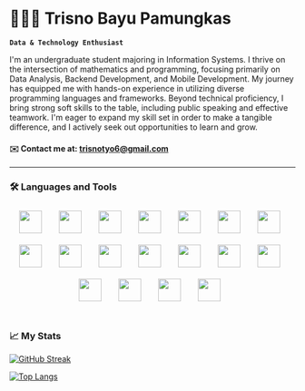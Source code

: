 # 🧑🏻‍💻 Trisno Bayu Pamungkas

**`Data & Technology Enthusiast`**

I'm an undergraduate student majoring in Information Systems. I thrive on the intersection of mathematics and programming, focusing primarily on Data Analysis, Backend Development, and Mobile Development. My journey has equipped me with hands-on experience in utilizing diverse programming languages and frameworks. Beyond technical proficiency, I bring strong soft skills to the table, including public speaking and effective teamwork. I'm eager to expand my skill set in order to make a tangible difference, and I actively seek out opportunities to learn and grow.

#### ✉️ Contact me at: <a href="mailto:trisnotyo6@gmail.com">trisnotyo6@gmail.com</a>

---
### 🛠️ Languages and Tools
<div style="display: flex; flex-wrap: wrap; justify-content: center;">
  <img width="40px" style="margin: 10px; margin-right: 20px;" src="https://cdn.jsdelivr.net/gh/devicons/devicon@latest/icons/java/java-original.svg" />
  <img width="40px" style="margin: 10px; margin-right: 20px;" src="https://cdn.jsdelivr.net/gh/devicons/devicon@latest/icons/spring/spring-original.svg" />
  <img width="40px" style="margin: 10px; margin-right: 20px;" src="https://cdn.jsdelivr.net/gh/devicons/devicon@latest/icons/python/python-original.svg" />
  <img width="40px" style="margin: 10px; margin-right: 20px;" src="https://cdn.jsdelivr.net/gh/devicons/devicon@latest/icons/django/django-plain-wordmark.svg" />
  <img width="40px" style="margin: 10px; margin-right: 20px;" src="https://cdn.jsdelivr.net/gh/devicons/devicon@latest/icons/kotlin/kotlin-original.svg" />
  <img width="40px" style="margin: 10px; margin-right: 20px;" src="https://cdn.jsdelivr.net/gh/devicons/devicon@latest/icons/androidstudio/androidstudio-original.svg" />
  <img width="40px" style="margin: 10px; margin-right: 20px;" src="https://cdn.jsdelivr.net/gh/devicons/devicon@latest/icons/dart/dart-original.svg" />
  <img width="40px" style="margin: 10px; margin-right: 20px;" src="https://cdn.jsdelivr.net/gh/devicons/devicon@latest/icons/flutter/flutter-original.svg" />
  <img width="40px" style="margin: 10px; margin-right: 20px;" src="https://cdn.jsdelivr.net/gh/devicons/devicon@latest/icons/go/go-original-wordmark.svg" />
  <img width="40px" style="margin: 10px; margin-right: 20px;" src="https://cdn.jsdelivr.net/gh/devicons/devicon@latest/icons/html5/html5-original.svg" />
  <img width="40px" style="margin: 10px; margin-right: 20px;" src="https://cdn.jsdelivr.net/gh/devicons/devicon@latest/icons/css3/css3-original.svg" />
  <img width="40px" style="margin: 10px; margin-right: 20px;" src="https://cdn.jsdelivr.net/gh/devicons/devicon@latest/icons/javascript/javascript-original.svg" />
  <img width="40px" style="margin: 10px; margin-right: 20px;" src="https://cdn.jsdelivr.net/gh/devicons/devicon@latest/icons/react/react-original.svg" />
  <img width="40px" style="margin: 10px; margin-right: 20px;" src="https://cdn.jsdelivr.net/gh/devicons/devicon@latest/icons/bootstrap/bootstrap-original.svg" />
  <img width="40px" style="margin: 10px; margin-right: 20px;" src="https://cdn.jsdelivr.net/gh/devicons/devicon@latest/icons/postgresql/postgresql-original.svg" />
  <img width="40px" style="margin: 10px; margin-right: 20px;" src="https://cdn.jsdelivr.net/gh/devicons/devicon@latest/icons/mongodb/mongodb-original.svg" />
  <img width="40px" style="margin: 10px; margin-right: 20px;" src="https://cdn.jsdelivr.net/gh/devicons/devicon@latest/icons/docker/docker-original.svg" />
  <img width="40px" style="margin: 10px; margin-right: 20px;" src="https://cdn.jsdelivr.net/gh/devicons/devicon@latest/icons/git/git-original.svg" />
</div>

#

### 📈 My Stats
[![GitHub Streak](http://github-readme-streak-stats.herokuapp.com?user=trisnobp&theme=dark&background=000000)](https://git.io/streak-stats)

[![Top Langs](https://github-readme-stats.vercel.app/api/top-langs/?username=trisnobp&layout=compact&theme=vision-friendly-dark)](https://github.com/anuraghazra/github-readme-stats) 

